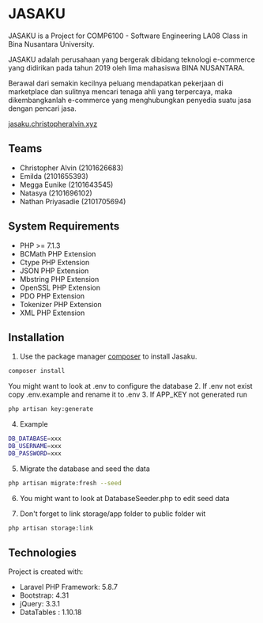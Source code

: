 # JASAKU

JASAKU is a Project for  COMP6100 - Software Engineering LA08 Class in Bina Nusantara University.

JASAKU adalah perusahaan yang bergerak dibidang teknologi e-commerce yang didirikan pada tahun 2019 oleh lima mahasiswa BINA NUSANTARA. 

Berawal dari semakin kecilnya peluang mendapatkan pekerjaan di marketplace dan sulitnya mencari tenaga ahli yang terpercaya, maka dikembangkanlah e-commerce yang menghubungkan penyedia suatu jasa dengan pencari jasa.

[jasaku.christopheralvin.xyz](https://jasaku.christopheralvin.xyz)

## Teams
* Christopher Alvin (2101626683)
* Emilda (2101655393)
* Megga Eunike (2101643545)
* Natasya (2101696102)
* Nathan Priyasadie (2101705694)

## System Requirements

* PHP >= 7.1.3
* BCMath PHP Extension
* Ctype PHP Extension
* JSON PHP Extension
* Mbstring PHP Extension
* OpenSSL PHP Extension
* PDO PHP Extension
* Tokenizer PHP Extension
* XML PHP Extension


## Installation

1. Use the package manager [composer](https://getcomposer.org/download/) to install Jasaku.

```bash
composer install
```

You might want to look at .env to configure the database
2. If .env not exist copy .env.example and rename it to .env 
3. If APP_KEY not generated run
```bash
php artisan key:generate
```
4. Example
```bash
DB_DATABASE=xxx
DB_USERNAME=xxx
DB_PASSWORD=xxx
```
5. Migrate the database and seed the data
```bash
php artisan migrate:fresh --seed
```
6. You might want to look at DatabaseSeeder.php to edit seed data

7. Don't forget to link storage/app folder to public folder wit
```bash
php artisan storage:link
```

## Technologies
Project is created with:
* Laravel PHP Framework: 5.8.7
* Bootstrap: 4.31
* jQuery: 3.3.1
* DataTables : 1.10.18